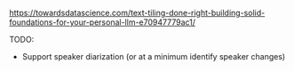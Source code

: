 https://towardsdatascience.com/text-tiling-done-right-building-solid-foundations-for-your-personal-llm-e70947779ac1/

TODO:
* Support speaker diarization (or at a minimum identify speaker changes)
